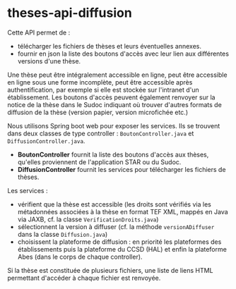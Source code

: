 # theses-api-diffusion

Cette API permet de :
- télécharger les fichiers de thèses et leurs éventuelles annexes.
- fournir en json la liste des boutons d'accès avec leur lien aux différentes versions d'une thèse.

Une thèse peut être intégralement accessible en ligne, peut être accessible en ligne sous une forme incomplète, peut être accessible après authentification, par exemple si elle est stockée sur l'intranet d'un établissement. Les boutons d'accès peuvent également renvoyer sur la notice de la thèse dans le Sudoc indiquant où trouver d'autres formats de diffusion de la thèse (version papier, version microfichée etc.)

Nous utilisons Spring boot web pour exposer les services.
Ils se trouvent dans deux classes de type controller : ```BoutonController.java``` et ```DiffusionController.java```.
- __BoutonController__ fournit la liste des boutons d'accès aux thèses, qu'elles proviennent de l'application STAR ou du Sudoc.
- __DiffusionController__ fournit les services pour télécharger les fichiers de thèses.

Les services :
- vérifient que la thèse est accessible (les droits sont vérifiés via les métadonnées associées à la thèse en format TEF XML, mappés en Java via JAXB, cf. la classe ```VerificationDroits.java```)
- sélectionnent la version à diffuser (cf. la méthode ```versionADiffuser``` dans la classe ```Diffusion.java```)
- choisissent la plateforme de diffusion : en priorité les plateformes des établissements puis la plateforme du CCSD (HAL) et enfin la plateforme Abes (dans le corps de chaque controller).

Si la thèse est constituée de plusieurs fichiers, une liste de liens HTML permettant d'accéder à chaque fichier est renvoyée.

